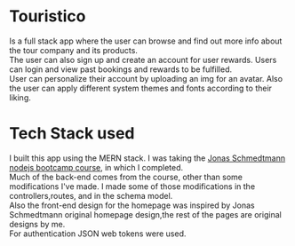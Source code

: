 # Touristico
Is a full stack app where the user can browse and find out more info about the tour company and its products.\
The user can also sign up and create an account for user rewards. Users can login and view past bookings and rewards to be fulfilled.\
User can personalize their account by uploading an img for an avatar. Also the user can apply different system themes and fonts according to their liking.

# Tech Stack used
I built this app using the MERN stack. I was taking the <a href="https://www.udemy.com/course/nodejs-express-mongodb-bootcamp/" target="_blank">Jonas Schmedtmann nodejs bootcamp course</a>, in which I completed.\
Much of the back-end comes from the course, other than some modifications I've made. I made some of those modifications in the controllers,routes, and in the schema model.\
Also the front-end design for the homepage was inspired by Jonas Schmedtmann original homepage design,the rest of the pages are original designs by me.\
For authentication JSON web tokens were used.

